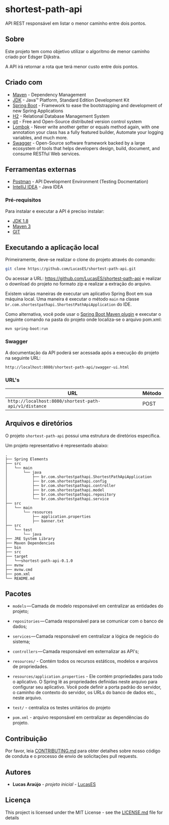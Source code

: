 # shortest-path-api
API REST responsável em listar o menor caminho entre dois pontos.

## Sobre

Este projeto tem como objetivo utilizar o algoritmo de menor caminho criado por Edsger Dijkstra.

A API irá retornar a rota que terá menor custo entre dois pontos.

## Criado com

* 	[Maven](https://maven.apache.org/) - Dependency Management
* 	[JDK](http://www.oracle.com/technetwork/java/javase/downloads/jdk8-downloads-2133151.html) - Java™ Platform, Standard Edition Development Kit 
* 	[Spring Boot](https://spring.io/projects/spring-boot) - Framework to ease the bootstrapping and development of new Spring Applications
* 	[H2](https://www.h2database.com/html/main.html) - Relational Database Management System
* 	[git](https://git-scm.com/) - Free and Open-Source distributed version control system 
* 	[Lombok](https://projectlombok.org/) - Never write another getter or equals method again, with one annotation your class has a fully featured builder, Automate your logging variables, and much more.
* 	[Swagger](https://swagger.io/) - Open-Source software framework backed by a large ecosystem of tools that helps developers design, build, document, and consume RESTful Web services.

## Ferramentas externas

* [Postman](https://www.getpostman.com/) - API Development Environment (Testing Docmentation)
* [IntelliJ IDEA](https://www.jetbrains.com/idea/download) - Java IDEA

### Pré-requisitos

Para instalar e executar a API é preciso instalar:

- [JDK 1.8](http://www.oracle.com/technetwork/java/javase/downloads/jdk8-downloads-2133151.html)
- [Maven 3](https://maven.apache.org)
- [GIT](https://git-scm.com/downloads)

## Executando a aplicação local

Primeiramente, deve-se realizar o clone do projeto através do comando:

```sh
git clone https://github.com/LucasES/shortest-path-api.git
```

Ou acessar a URL: https://github.com/LucasES/shortest-path-api e realizar o download do projeto no formato zip e realizar a extração do arquivo.

Existem várias maneiras de executar um aplicativo Spring Boot em sua máquina local. Uma maneira é executar o método `main` na classe `br.com.shortestpathapi.ShortestPathApiApplication` do IDE.

Como alternativa, você pode usar o [Spring Boot Maven plugin](https://docs.spring.io/spring-boot/docs/current/reference/html/build-tool-plugins-maven-plugin.html) e executar o seguinte comando na pasta do projeto onde localiza-se o arquivo pom.xml:

```shell
mvn spring-boot:run
```

### Swagger

A documentação da API poderá ser acessada após a execução do projeto na seguinte URL:

```sh
http://localhost:8080/shortest-path-api/swagger-ui.html
```

### URL's

|  URL |  Método | 
|----------|--------------|
|`http://localhost:8080/shortest-path-api/v1/distance`                           | POST |
 
 ## Arquivos e diretórios
 
 O projeto `shortest-path-api` possui uma estrutura de diretórios específica. 
 
 Um projeto representativo é representado abaixo:
 
 ```
 .
 ├── Spring Elements
 ├── src
 │   └── main
 │       └── java
 │           ├── br.com.shortestpathapi.ShortestPathApiApplication
 │           ├── br.com.shortestpathapi.config
 │           ├── br.com.shortestpathapi.controller
 │           ├── br.com.shortestpathapi.model
 │           ├── br.com.shortestpathapi.repository
 │           └── br.com.shortestpathapi.service
 ├── src
 │   └── main
 │       └── resources
 │           ├── application.properties
 │           ├── banner.txt
 ├── src
 │   └── test
 │       └── java
 ├── JRE System Library
 ├── Maven Dependencies
 ├── bin
 ├── src
 ├── target
 │   └──shortest-path-api-0.1.0
 ├── mvnw
 ├── mvnw.cmd
 ├── pom.xml
 └── README.md
 ```
## Pacotes

- `models` — Camada de modelo responsável em centralizar as entidades do projeto;
- `repositories` — Camada responsável para se comunicar com o banco de dados;
- `services` — Camada responsável em centralizar a lógica de negócio do sistema;
- `controllers` — Camada responsável em externalizar as API's;
- `resources/` - Contém todos os recursos estáticos, modelos e arquivos de propriedades.
- `resources/application.properties` - Ele contém propriedades para todo o aplicativo. O Spring lê as propriedades definidas neste arquivo para configurar seu aplicativo. Você pode definir a porta padrão do servidor, o caminho de contexto do servidor, os URLs do banco de dados etc., neste arquivo.

- `test/` - centraliza os testes unitários do projeto

- `pom.xml` - arquivo responsável em centralizar as dependências do projeto.
## Contribuição

Por favor, leia [CONTRIBUTING.md](https://gist.github.com/PurpleBooth/b24679402957c63ec426) para obter detalhes sobre nosso código de conduta e o processo de envio de solicitações pull requests.

## Autores

* **Lucas Araújo** - *projeto inicial* - [LucasES](https://github.com/LucasES)

## Licença

This project is licensed under the MIT License - see the [LICENSE.md](LICENSE.md) file for details

